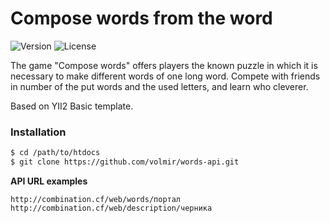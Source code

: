 Compose words from the word
===============

![Version](https://img.shields.io/badge/Version-0.9.0-blue.svg)
![License](https://img.shields.io/badge/license-MIT-green.svg)

The game "Compose words" offers players the known puzzle in which it is necessary to make different words of one long word.
Compete with friends in number of the put words and the used letters, and learn who cleverer. 

Based on YII2 Basic template.

### Installation

```sh
$ cd /path/to/htdocs
$ git clone https://github.com/volmir/words-api.git
```

**API URL examples**

```
http://combination.cf/web/words/портал
http://combination.cf/web/description/черника
```
